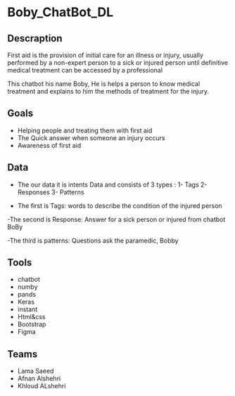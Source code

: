 # Boby_ChatBot_DL


## Descraption

First aid is the provision of initial care for an illness or injury, usually performed by a non-expert person to a sick or injured person until definitive medical treatment can be accessed by a professional

This chatbot his name Boby, He is helps a person to know medical treatment and explains to him the methods of treatment for the injury.


## Goals

- Helping people and treating them with first aid
- The Quick answer when someone an injury occurs
- Awareness of first aid

## Data

* The our data it is intents Data and consists of 3 types :
1- Tags 2- Responses 3- Patterns

- The first is Tags:
words to describe the condition of the injured person

-The second is Response:
Answer for a sick person or injured from chatbot BoBy 

-The third is patterns:
Questions ask the paramedic, Bobby

## Tools

- chatbot 
- numby
- pands
- Keras
- instant
- Html&css
- Bootstrap
- Figma


## Teams

- <a src="https://github.com/LamaSaeed/ChatBot_DL/"> Lama Saeed</a>
-  <a src="https://github.com/Afnan-alshehri/daap-learning"> Afnan Alshehri</a>
- <a src="https://github.com/kholod2/ChatBot_DL"> Khloud ALshehri</a>
